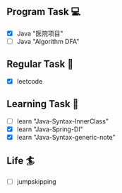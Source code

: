 

## Program Task  💻
- [x] Java "医院项目"
- [ ] Java "Algorithm DFA"

## Regular Task  🤡
- [x] leetcode

## Learning Task 🎯
- [ ] learn "Java-Syntax-InnerClass"
- [x] learn "Java-Spring-DI"
- [x] learn "Java-Syntax-generic-note"

## Life 🏄
- [ ] jumpskipping 